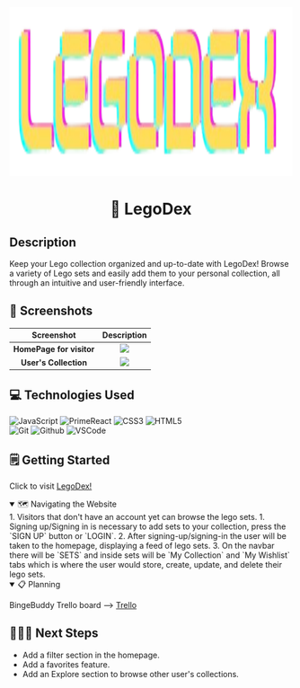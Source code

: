 <div align="center" id="banner">
    <img width="600" height="300" alt="LegoDex banner" src="/frontend/public/images/logo.png">
</div>

<div align="center" id="header">

# 🧱 LegoDex

</div>

## Description

Keep your Lego collection organized and up-to-date with LegoDex! Browse a variety of Lego sets and easily add them to your personal collection, all through an intuitive and user-friendly interface.

## 📸 Screenshots

|        Screenshot        |                    Description                     |
| :----------------------: | :------------------------------------------------: |
| **HomePage for visitor** |    <img src="/images/homepage.png" width="300">    |
|  **User's Collection**   | <img src="/images/usercollection.png" width="300"> |

## 💻 Technologies Used

![JavaScript](https://img.shields.io/badge/-JavaScript-05122A?style=flat&logo=react)
![PrimeReact](https://img.shields.io/badge/-JavaScript-05122A?style=flat&logo=primereact)
![CSS3](https://img.shields.io/badge/-CSS_Grid-05122A?style=flat&logo=css3)
![HTML5](https://img.shields.io/badge/-HTML5-05122A?style=flat&logo=html5)  
![Git](https://img.shields.io/badge/-Git-05122A?style=flat&logo=git)
![Github](https://img.shields.io/badge/-GitHub-05122A?style=flat&logo=github)
![VSCode](https://img.shields.io/badge/-VS_Code-05122A?style=flat&logo=visualstudio)

## 🗒️ Getting Started

Click to visit [LegoDex!][link]

[link]: https://legodex-cec8317ea641.herokuapp.com

<details open>
<summary> 🗺️ Navigating the Website</summary>
1. Visitors that don't have an account yet can browse the lego sets.
1. Signing up/Signing in is necessary to add sets to your collection, press the `SIGN UP` button or `LOGIN`.
2. After signing-up/signing-in the user will be taken to the homepage, displaying a feed of lego sets.
3. On the navbar there will be `SETS` and inside sets will be `My Collection` and `My Wishlist` tabs which is where the user would store, create, update, and delete their lego sets.

</details>

<details open>
<summary>📋 Planning</summary>

BingeBuddy Trello board --> [Trello][trello-link]

[trello-link]: https://trello.com/b/onUOkbCd/project-3

</details>

## 🚶🏻‍➡️ Next Steps

- Add a filter section in the homepage.
- Add a favorites feature.
- Add an Explore section to browse other user's collections.
